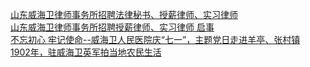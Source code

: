   
[山东威海卫律师事务所招聘法律秘书、授薪律师、实习律师](http://www.dianyue.me/archives/804/0rloes0s0yx4hut9/)  
[山东威海卫律师事务所招聘授薪律师、实习律师 启事](http://www.dianyue.me/archives/799/q4g15ela5ts3x0bw/)  
[不忘初心 牢记使命--威海卫人民医院庆“七一”，主题党日走进羊亭、张村镇](http://www.dianyue.me/archives/252/gx5han1fylijs88b/)  
[1902年，驻威海卫英军拍当地农民生活](http://www.dianyue.me/archives/243/f4k6o9t3cc1eha7i/)